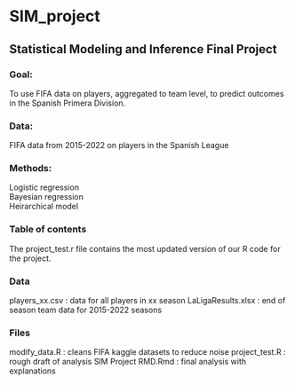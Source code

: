 # SIM_project
## Statistical Modeling and Inference Final Project

### Goal:
To use FIFA data on players, aggregated to team level, to predict outcomes in the Spanish Primera Division.

### Data:
FIFA data from 2015-2022 on players in the Spanish League

### Methods:
Logistic regression \
Bayesian regression \
Heirarchical model 

### Table of contents
The project_test.r file contains the most updated version of our R code for the project.

### Data
players_xx.csv : data for all players in xx season
LaLigaResults.xlsx : end of season team data for 2015-2022 seasons

### Files
modify_data.R : cleans FIFA kaggle datasets to reduce noise
project_test.R : rough draft of analysis
SIM Project RMD.Rmd : final analysis with explanations
